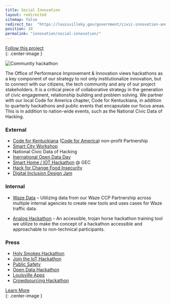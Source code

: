 ```yaml
---
title: Social Innovation
layout: redirected
sitemap: false
redirect_to:  "https://louisvilleky.gov/government/civic-innovation-and-technology/social-innovation"
position: 10
permalink: "innovation/social-innovation/"
---
```


<div class="end-xs hidden-xs col-md-4 button-wrap">
<a class="usa-button usa-button-outline link--external" href="https://public.govdelivery.com/accounts/KYLOUISVILLE/subscriber/new?category_id=KYLOUISVILLE_C74" target="_blank">Follow this project</a>
</div>{: .center-image }

![Community hackathon](/assets/img/projects/community/community.jpg)

The Office of Performance Improvement & Innovation views hackathons as a key component of our strategy to not only institutionalize innovation, but to connect with our citizens, the tech community and any of our project stakeholders. It is a critical piece of collaborative strategy in the generation of civic engagement, relationship building and problem solving. We partner with our local Code for America chapter, Code for Kentuckiana, in addition to quarterly hackathons and public events that encapsulate our focus areas. This is in addition to nation-wide events, such as the National Civic Data of Hacking.

### External

- [Code for Kentuckiana](https://codeforkentuckiana.org/) ([Code for America](https://www.codeforamerica.org/)) non-profit  Partnership
- [Smart City Workshop](https://medium.com/louisville-metro-opi2/louisville-1st-annual-smart-city-workshop-8f4380f0f333)
- National Civic Data of Hacking
- [Inernational Open Data Day](https://medium.com/louisville-metro-opi2/louisvilles-open-data-day-public-safety-alexa-firearms-e09fec2f6f7e)
- [Smart Home / IOT Hackathon](https://www.meetup.com/codeforkyana/events/241383507/) @ GEC
- [Hack for Change Food Insecurity](https://www.meetup.com/codeforkyana/events/247089007/)
- [Digital Inclusion Design Jam](https://medium.com/louisville-metro-opi2/digital-inclusion-design-jam-part-2-the-results-de13831fdf9c)

### Internal

- [Waze Data](https://medium.com/louisville-metro-opi2/waze-louisvilles-first-internal-hackathon-647363a85392) – Utilizing data from our Waze CCP Partnership across multiple internal agencies to create new tools and uses cases for Waze traffic data.

- [Analog Hackathon](https://medium.com/louisville-metro-opi2/analog-hackathons-engagement-and-ideas-without-tech-86b2a78f2473) – An accessible, trojan horse hackathon training tool we utilize to make the concept of a hackathon accessible and approachable to non-technical participants.


### Press
- [Holy Smokes Hackathon](https://www.cnet.com/news/city-works-with-hackers-to-build-a-smoke-detector-for-vacant-homes/)
- [Join the IoT Hackathon](https://insiderlouisville.com/metro/vision/join-the-iot-hackathon/)
- [Public Safety](https://insiderlouisville.com/business/technology-business/hackathon-works-to-bring-new-public-safety-tools-to-louisville/)
- [Open Data Hackathon](https://www.courier-journal.com/story/news/local/2015/06/07/louisville-hackers-code-public-good/28666213/)
- [Louisville Apps](http://datasmart.ash.harvard.edu/news/article/open-data-in-louisville-apps-hackathons-and-building-relationships-1076)
- [Crowdsourcing Hackathon](http://www.govtech.com/data/Louisville-Leverages-Crowdsourcing-for-Civic-Good.html)


<div class="end-xs hidden-xs col-md-3 button-wrap">
<a class="usa-button usa-button-outline link--external" href="https://projects.lsvll.io/projects/community-innovation-engagement/">Learn More</a>
</div>{: .center-image }
